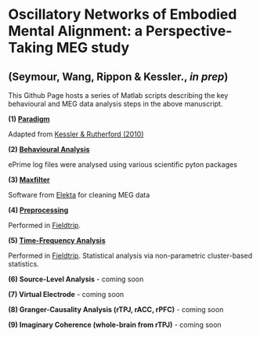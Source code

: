 # **Oscillatory Networks of Embodied Mental Alignment: a Perspective-Taking MEG study**

## **(Seymour, Wang, Rippon & Kessler., *in prep*)**


This Github Page hosts a series of Matlab scripts describing the key behavioural and MEG data analysis steps in the above manuscript. 

**(1) [Paradigm](http://robertseymour.me/perspective_taking_oscillatory_networks/paradigm)**

Adapted from [Kessler & Rutherford (2010)](https://www.ncbi.nlm.nih.gov/pmc/articles/PMC3153818/)

**(2) [Behavioural Analysis](http://robertseymour.me/perspective_taking_oscillatory_networks/behavioural)**

ePrime log files were analysed using various scientific pyton packages

**(3) [Maxfilter](http://robertseymour.me/perspective_taking_oscillatory_networks/maxfilter)**

Software from [Elekta](http://imaging.mrc-cbu.cam.ac.uk/meg/Maxfilter) for cleaning MEG data

**(4) [Preprocessing](http://robertseymour.me/perspective_taking_oscillatory_networks/preprocessing)**

Performed in [Fieldtrip](http://www.fieldtriptoolbox.org/).

**(5) [Time-Frequency Analysis](http://robertseymour.me/perspective_taking_oscillatory_networks/tfr_analysis)**

Performed in [Fieldtrip](http://www.fieldtriptoolbox.org/). Statistical analysis via non-parametric cluster-based statistics.

**(6) Source-Level Analysis** - coming soon

**(7) Virtual Electrode** - coming soon 

**(8) Granger-Causality Analysis (rTPJ, rACC, rPFC)** - coming soon

**(9) Imaginary Coherence (whole-brain from rTPJ)** - coming soon
